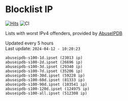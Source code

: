 # Blocklist IP

[![Hits](https://hits.seeyoufarm.com/api/count/incr/badge.svg?url=https%3A%2F%2Fgithub.com%2Fborestad%2Fblocklist-ip%2F&count_bg=%2379C83D&title_bg=%23555555&icon=&icon_color=%23E7E7E7&title=hits&edge_flat=false)](https://hits.seeyoufarm.com)  ![CI](https://img.shields.io/github/workflow/status/borestad/blocklist-ip/CI?style=flat-square)

Lists with worst IPv4 offenders, provided by [AbuseIPDB](https://www.abuseipdb.com/)

<!-- FOOTER-PLACEHOLDER -->
Updated every 5 hours<br>
Last update: `2024-04-12 - 10:20:23`
```
abuseipdb-s100-1d.ipset (23013 ip)
abuseipdb-s100-2d.ipset (26696 ip)
abuseipdb-s100-3d.ipset (29340 ip)
abuseipdb-s100-7d.ipset (35206 ip)
abuseipdb-s100-30d.ipset (59228 ip)
abuseipdb-s100-60d.ipset (81333 ip)
abuseipdb-s100-90d.ipset (103541 ip)
abuseipdb-s100-120d.ipset (124975 ip)
abuseipdb-s100-all.ipset (512308 ip)
```
